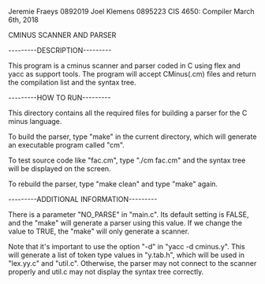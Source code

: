 Jeremie Fraeys 0892019
Joel Klemens 0895223
CIS 4650: Compiler
March 6th, 2018

CMINUS SCANNER AND PARSER

---------DESCRIPTION---------

This program is a cminus scanner and parser coded in C using flex and yacc as support tools. The program will accept CMinus(.cm)
files and return the compilation list and the syntax tree.

---------HOW TO RUN---------

   This directory contains all the required files for building a parser
for the C minus language.

   To build the parser, type "make" in the current directory, which will
generate an executable program called "cm".

   To test source code like "fac.cm", type "./cm fac.cm" and the syntax
tree will be displayed on the screen.

   To rebuild the parser, type "make clean" and type "make" again.

---------ADDITIONAL INFORMATION---------

   There is a parameter "NO_PARSE" in "main.c".  Its default setting is
FALSE, and the "make" will generate a parser using this value.  If we change
the value to TRUE, the "make" will only generate a scanner.

   Note that it's important to use the option "-d" in "yacc -d cminus.y".  This
will generate a list of token type values in "y.tab.h", which will be used
in "lex.yy.c" and "util.c".  Otherwise, the parser may not connect to the
scanner properly and util.c may not display the syntax tree correctly.
